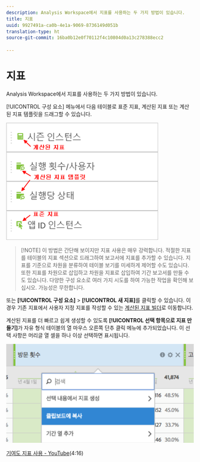 ```yaml
---
description: Analysis Workspace에서 지표를 사용하는 두 가지 방법이 있습니다.
title: 지표
uuid: 9927491a-ca0b-4e1a-9069-8736149d051b
translation-type: ht
source-git-commit: 16ba0b12e0f70112f4c10804d0a13c278388ecc2

---
```



# 지표

Analysis Workspace에서 지표를 사용하는 두 가지 방법이 있습니다.

[!UICONTROL 구성 요소] 메뉴에서 다음 테이블로 표준 지표, 계산된 지표 또는 계산된 지표 템플릿을 드래그할 수 있습니다.

![](assets/metrics_icons.png)

> [!NOTE] 이 방법은 간단해 보이지만 지표 사용은 매우 강력합니다. 적절한 지표를 테이블의 지표 섹션으로 드래그하여 보고서에 지표를 추가할 수 있습니다. 지표를 기준으로 차원을 분류하여 테이블 보기를 미세하게 제어할 수도 있습니다. 또한 지표를 차원으로 삽입하고 차원을 지표로 삽입하여 기간 보고서를 만들 수도 있습니다. 다양한 구성 요소로 여러 가지 시도를 하여 가능한 작업을 확인해 보십시오. 가능성은 무한합니다.

또는 **[!UICONTROL 구성 요소]** > **[!UICONTROL 새 지표]**&#x200B;를 클릭할 수 있습니다. 이 경우 기존 지표에서 사용자 지정 지표를 작성할 수 있는 [계산된 지표 빌더](https://marketing.adobe.com/resources/help/ko_KR/analytics/calcmetrics/)로 이동합니다.

계산된 지표를 더 빠르고 쉽게 생성할 수 있도록 **[!UICONTROL 선택 항목으로 지표 만들기]**&#x200B;가 자유 형식 테이블의 열 마우스 오른쪽 단추 클릭 메뉴에 추가되었습니다. 이 선택 사항은 머리글 열 셀을 하나 이상 선택하면 표시됩니다.

![](assets/calc_metrics.png)

[기여도 지표 사용 - YouTube](https://www.youtube.com/watch?v=ngmJHcg65o8&amp;list=PL2tCx83mn7GuNnQdYGOtlyCu0V5mEZ8sS&amp;index=32)(4:16)
